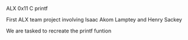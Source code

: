 ALX 0x11 C printf

First ALX team project involving Isaac Akom Lamptey and Henry Sackey

We are tasked to recreate the printf funtion
